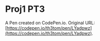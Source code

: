 # Proj1 PT3

A Pen created on CodePen.io. Original URL: [https://codepen.io/th3tom/pen/LYadpwz](https://codepen.io/th3tom/pen/LYadpwz).

